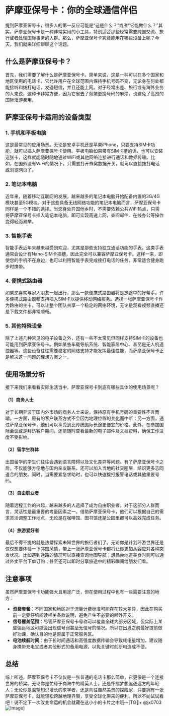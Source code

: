 # 萨摩亚保号卡：你的全球通信伴侣

提到萨摩亚保号卡，很多人的第一反应可能是“这是什么？”或者“它能做什么？”其实，萨摩亚保号卡是一种非常实用的小工具，特别适合那些经常需要跨国交流、旅行或者处理国际事务的人群。那么，萨摩亚保号卡究竟能用在哪些设备上呢？今天，我们就来详细聊聊这个话题。

## 什么是萨摩亚保号卡？

首先，我们需要了解什么是萨摩亚保号卡。简单来说，这是一种可以在多个国家和地区使用的电话卡。它允许用户在全球范围内保持手机号码不变，无论身在何处都能接听和拨打电话，发送短信，并且还能上网。对于经常出差、旅行或有海外业务的人来说，这种卡非常方便，因为它省去了频繁更换号码的麻烦，也避免了高昂的国际漫游费用。

## 萨摩亚保号卡适用的设备类型

### 1. 手机和平板电脑

这是最常见的应用场景。无论是安卓手机还是苹果iPhone，只要支持SIM卡功能，就可以插入萨摩亚保号卡使用。平板电脑如果带有SIM卡槽的话，也可以安装这张卡，这样就能随时随地通过WiFi或其他网络连接进行通话和数据传输。比如，在国外没有WiFi的情况下，只需要打开蜂窝数据开关，就可以直接拨打电话或浏览网页了。

### 2. 笔记本电脑

近年来，随着移动互联网的发展，越来越多的笔记本电脑开始配备内置的3G/4G模块甚至5G模块。对于这些具备无线网络功能的笔记本电脑而言，萨摩亚保号卡同样是一个不错的选择。当您身处异国他乡时，不需要依赖公共WiFi热点，只需将萨摩亚保号卡插入笔记本电脑，即可实现高速上网，查阅邮件、在线办公等操作变得轻而易举。

### 3. 智能手表

智能手表近年来越来越受到欢迎，尤其是那些支持独立通话功能的手表。这类手表通常会设计有Nano-SIM卡插槽，因此完全可以兼容萨摩亚保号卡。这样一来，即使您的手机不在身边，也可以利用智能手表完成接打电话的任务，非常适合健身跑步时携带。

### 4. 便携式路由器

如果您喜欢与家人朋友一起出行，那么一款便携式路由器将是旅途中的好帮手。许多便携式路由器都支持插入SIM卡以提供移动网络服务。选择一张萨摩亚保号卡作为路由的主卡，可以让整个团队共享一个稳定的网络环境，无论是观看视频直播还是下载文件都非常顺畅。

### 5. 其他特殊设备

除了上述几种常见的电子设备之外，还有一些不太常见但同样支持SIM卡的设备也可能用到萨摩亚保号卡。例如某些车载导航系统、智能家居中心、甚至是无人机遥控器等。这些设备往往需要稳定的网络支持才能发挥最佳性能，而萨摩亚保号卡正是解决这一问题的理想方案之一。

## 使用场景分析

接下来我们来看看实际生活当中，萨摩亚保号卡到底有哪些具体的使用场景呢？

#### （1）商务人士
对于长期奔波于国内外市场的商务人士来说，保持原有手机号码的重要性不言而喻。一方面，原有的客户联系方式不会因为地理位置的变化而中断；另一方面，通过萨摩亚保号卡，他们可以享受到比传统国际长途更便宜的价格。此外，在参加国际会议或是拜访客户期间，还能随时查看最新的电子邮件及文档资料，确保工作进度不受影响。

#### （2）留学生群体
出国留学的学生们往往会遇到语言障碍以及文化差异等问题。有了萨摩亚保号卡之后，不仅能够方便地与国内亲友联系，还可以加入当地的社交圈层，结识更多志同道合的朋友。同时，当需要紧急求助时，也可以快速拨打报警电话或其他重要号码。

#### （3）自由职业者
随着远程工作的兴起，越来越多的人选择了成为自由职业者。对于这部分人群而言，灵活性是最重要的考量因素之一。借助萨摩亚保号卡，他们可以根据自己的需求灵活调整工作地点，无论是在咖啡馆、图书馆还是公园里都可以高效完成任务。

#### （4）旅游爱好者
最后不得不提的就是热爱探索未知世界的旅行者们了。无论你是计划环游世界还是仅仅想要体验一下邻国风情，带上一张萨摩亚保号卡都将让你更加从容应对各种突发状况。比如遇到迷路的情况可以直接查询地图导航；想品尝地道美食时则可以通过外卖平台下单订购；甚至还可以即时分享旅途中的精彩瞬间给朋友们看。

## 注意事项

虽然萨摩亚保号卡功能强大且用途广泛，但在使用过程中也有一些需要注意的地方：

- **资费套餐**：不同国家和地区对于流量计费标准可能存在较大差异，因此在购买前一定要仔细阅读相关条款说明，避免产生不必要的额外开支。
- **信号覆盖范围**：尽管萨摩亚保号卡号称可以覆盖全球大部分区域，但实际上某些偏远地区可能会出现信号弱甚至无信号的情况。所以在出发之前最好提前做好功课，确认目的地是否属于正常服务区。
- **电池续航时间**：由于长时间通话和高强度数据传输会导致耗电量增加，建议随身携带充电宝或者其他形式的备用电源，以免关键时刻断电造成不便。

## 总结

综上所述，萨摩亚保号卡不仅仅是一张普通的电话卡那么简单，它更像是一个连接世界的桥梁。无论你是忙碌于商海中的精英人士，还是怀揣梦想追逐远方的年轻人；无论你是渴望知识增长的求学者，还是向往自然美景的探险家，只要拥有一张萨摩亚保号卡，就能轻松跨越地理界限，享受全球化带来的便利。所以不妨试试看吧！说不定下一次改变命运的机会就藏在这小小的卡片之中哦～[TG💪+ @jx0703 ![Image](https://github.com/user-attachments/assets/dbca1d08-cadb-493c-b0ec-ad6f7a83f270)]